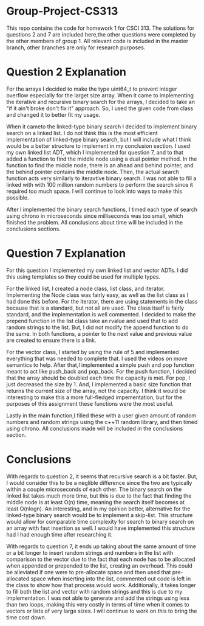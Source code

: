 # Group-Project-CS313
This repo contains the code for homework 1 for CSCI 313. The solutions for questions 2 and 7 are included here,the other questions were completed by the other members
of group 1. All relevant code is included in the master branch, other branches are only for research purposes.

# Question 2 Explanation
For the arrays I decided to make the type uint64_t to prevent integer overflow especially for the larget size array.
When it came to implementing the iterative and recursive binary search for the arrays, I decided to take an "if it ain't
broke don't fix it" approach. So, I used the given code from class and changed it to better fit my usage. 

When it cameto the linked-type binary search I decided to implement binary search on a linked list. I do not think this is the most efficient
implementation of linked-type binary search, but I will include what I think would be a better structure to implement in my conclusion section.
I used my own linked list ADT, which I implemented for question 7, and to that added a function to find the middle node 
using a dual pointer method. In the function to find the middle node, there is an ahead and behind pointer, and the behind
pointer contains the middle node. Then, the actual search function acts very similarly to iteravtive binary search.
I was not able to fill a linked with with 100 million random numbers to perform the search since it required too much space.
I will continue to look into ways to make this possible. 

After I implemented the binary search functions, I timed each type of search using chrono in microseconds since milliseconds was too small, which finished the problem. All conclusions about time will be included in the conclusions sections.
 
# Question 7 Explanation
For this question I implemented my own linked list and vector ADTs. I did this using templates so they could be used for 
multiple types. 

For the linked list, I created a node class, list class, and iterator. Implementing the Node class was fairly easy, as well as the list class as I had done this before. For the iterator, there are using statements in the class because that is a standard, but not all are used. The class itself is fairly standard,
and the implementation is well commented. I decided to make the prepend function in the list class take an rvalue and used that to add random strings to the list. 
But, I did not modify the append function to do the same. In both functions, a pointer to the next value and previous value are created to ensure there is a link.

For the vector class, I started by using the rule of 5 and implemented everything that was needed to complete that. I used the videos on move semantics to help. After that,I implemented a simple push and pop function meant to act like push_back and pop_back. For the push function, I decided that the array should be doubled each time the capacity is met. For pop, I just decreased the size by 1. And, I implemented a basic size function that returns the current size of the array, not the capacity. I think it would be interesting to make this a more full-fledged impementation, but for the purposes of this assignment these functions were the most useful. 

Lastly in the main function,I filled these with a user given amount of random numbers and random strings using the c++11 random library, and then timed using chrono. All conclusions made will be included in the conclusions section. 

# Conclusions

With regards to question 2, it seems that recursive search is a bit faster. But, I would consider this to be a neglible difference
since the two are typically within a couple microseconds of each other. The binary search on the linked list takes much more 
time, but this is due to the fact that finding the middle node is at least O(n) time, meaning the search itself becomes at 
least O(nlogn). An interesting, and in my opinion better, alternative for the linked-type binary search would be to implement
a skip-list. This structure would allow for comparable time complexity for search to binary search on an array with fast insertion as well. I would have
implemented this structure had I had enough time after researching it.

With regards to question 7, it ends up taking about the same amount of time or a bit longer to insert random strings and numbers in the list with comparison to the vector due to the fact that each
node has to be allocated when appended or prepended to the list, creating an overhead. This could be alleviated if one were to pre-allocate space and then used that 
pre-allocated space when inserting into the list, commented out code is left in the class to show how that process would work. Additionally, it takes longer to fill both the
list and vector with random strings and this is due to my implementation. I was not able to generate and add the strings using less than two loops, making this very
costly in terms of time when it comes to vectors or lists of very large sizes. I will continue to work on this to bring the time cost down. 
